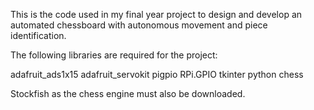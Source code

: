 This is the code used in my final year project to design and develop an automated chessboard with autonomous movement and piece identification.

The following libraries are required for the project:

adafruit_ads1x15
adafruit_servokit
pigpio
RPi.GPIO
tkinter
python chess

Stockfish as the chess engine must also be downloaded.